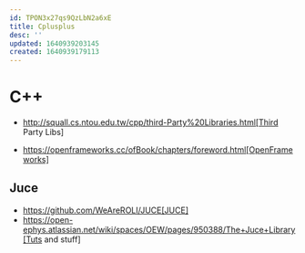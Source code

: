 ```yaml
---
id: TPON3x27qs9QzLbN2a6xE
title: Cplusplus
desc: ''
updated: 1640939203145
created: 1640939179113
---
```

# C++
* http://squall.cs.ntou.edu.tw/cpp/third-Party%20Libraries.html[Third Party Libs]

* https://openframeworks.cc/ofBook/chapters/foreword.html[OpenFrameworks]

## Juce
* https://github.com/WeAreROLI/JUCE[JUCE]
* https://open-ephys.atlassian.net/wiki/spaces/OEW/pages/950388/The+Juce+Library[Tuts and stuff]

